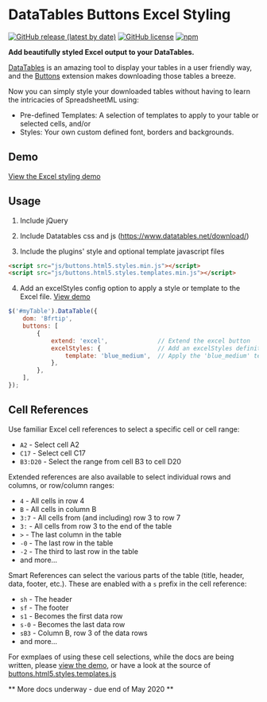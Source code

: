 # DataTables Buttons Excel Styling

[![GitHub release (latest by date)](https://img.shields.io/github/v/release/pjjonesnz/datatables-buttons-excel-styles)](https://github.com/pjjonesnz/datatables-buttons-excel-styles/releases)
[![GitHub license](https://img.shields.io/github/license/pjjonesnz/datatables-buttons-excel-styles)](https://github.com/pjjonesnz/datatables-buttons-excel-styles/blob/master/LICENSE.md)
[![npm](https://img.shields.io/npm/v/datatables-buttons-excel-styles)](https://www.npmjs.com/package/datatables-buttons-excel-styles)

**Add beautifully styled Excel output to your DataTables.**

[DataTables](https://www.datatables.net) is an amazing tool to display your tables in a user friendly way, and the [Buttons](https://www.datatables.net/extensions/buttons/) extension makes downloading those tables a breeze. 

Now you can simply style your downloaded tables without having to learn the intricacies of SpreadsheetML using:
* Pre-defined Templates: A selection of templates to apply to your table or selected cells, and/or
* Styles: Your own custom defined font, borders and backgrounds.

## Demo

[View the Excel styling demo](https://www.pauljones.co.nz/github/buttons-html5-styles/examples/simple_table_style.html)

## Usage

1. Include jQuery

2. Include Datatables css and js (https://www.datatables.net/download/)

3. Include the plugins' style and optional template javascript files

```html
<script src="js/buttons.html5.styles.min.js"></script>
<script src="js/buttons.html5.styles.templates.min.js"></script>
```

4. Add an excelStyles config option to apply a style or template to the Excel file. [View demo](https://www.pauljones.co.nz/github/buttons-html5-styles/examples/single_template_style.html)

```js
$('#myTable').DataTable({
    dom: 'Bfrtip',
    buttons: [
        {
            extend: 'excel',              // Extend the excel button
            excelStyles: {                // Add an excelStyles definition
                template: 'blue_medium',  // Apply the 'blue_medium' template
            },
        },
    ],
});
```

## Cell References

Use familiar Excel cell references to select a specific cell or cell range:
* `A2` - Select cell A2
* `C17` - Select cell C17
* `B3:D20` - Select the range from cell B3 to cell D20

Extended references are also available to select individual rows and columns, or row/column ranges:
* `4` - All cells in row 4
* `B` - All cells in column B
* `3:7` - All cells from (and including) row 3 to row 7
* `3:` - All cells from row 3 to the end of the table
* `>` - The last column in the table
* `-0` - The last row in the table
* `-2` - The third to last row in the table
* and more...

Smart References can select the various parts of the table (title, header, data, footer, etc.). These are enabled with a `s` prefix in the cell reference:
* `sh` - The header
* `sf` - The footer
* `s1` - Becomes the first data row
* `s-0` - Becomes the last data row
* `sB3` - Column B, row 3 of the data rows
* and more...

For exmplaes of using these cell selections, while the docs are being written, please [view the demo](https://www.pauljones.co.nz/github/buttons-html5-styles/examples/simple_table_style.html), or have a look at the source of [buttons.html5.styles.templates.js](https://github.com/pjjonesnz/datatables-buttons-excel-styles/blob/master/js/buttons.html5.styles.templates.js)

** More docs underway - due end of May 2020 **
